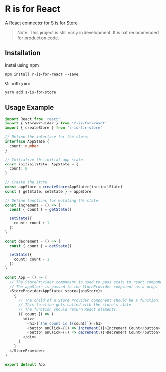 # R is for React

A React connector for [S is for Store](https://github.com/heathgr/s-is-for-store)

> Note: This project is still early in development.  It is not recommended for production code.

## Installation

Instal using npm
```
npm install r-is-for-react --save
```

Or with yarn
```
yarn add s-is-for-store
```

## Usage Example

``` ts
import React from 'react'
import { StoreProvider } from 'r-is-for-react'
import { createStore } from 's-is-for-store'

// Define the interface for the store.
interface AppState {
  count: number
}

// Initialize the initial app state.
const initiailState: AppState = {
  count: 0
}

// Create the store.
const appStore = createStore<AppState>(initiailState)
const { getState, setState } = appStore

// Define functions for mutating the state.
const increment = () => {
  const { count } = getState()

  setState({
    count: count + 1
  })
}

const decrement = () => {
  const { count } = getState()

  setState({
    count: count - 1
  })
}

const App = () => (
  // The StoreProvider component is used to pass state to react components.
  // The appStore is passed to the StoreProvider component as a prop.
  <StoreProvider<AppState> store={appStore}>
    {
      // The child of a Store Provider component should be a function.
      // This function gets called with the store's state.
      // The function should return React elements.
      ({ count }) => (
        <div>
          <h1>{`The count is ${count}`}</h1>
          <button onClick={() => increment()}>Increment Count</button>
          <button onClick={() => decrement()}>Decrement Count</button>
        </div>
      )
    }
  </StoreProvider>
)

export default App
```
